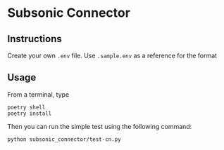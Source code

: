 # Subsonic Connector

## Instructions

Create your own `.env` file. Use `.sample.env` as a reference for the format

## Usage

From a terminal, type

```text
poetry shell
poetry install
```

Then you can run the simple test using the following command:

```text
python subsonic_connector/test-cn.py
```
